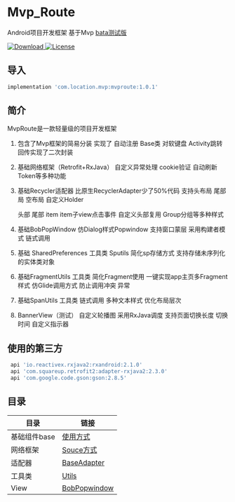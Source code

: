 # Mvp_Route

Android项目开发框架 基于Mvp
[bata测试版](https://github.com/TLocation/Mvp_Route_Demo/tree/dev)

 [ ![Download](https://api.bintray.com/packages/location/maven/mvproute/images/download.svg) ](https://bintray.com/location/maven/mvproute/_latestVersion) [![License][licensesvg]][license]

## 导入
```groovy
implementation 'com.location.mvp:mvproute:1.0.1'
```

## 简介
   MvpRoute是一款轻量级的项目开发框架

1.   包含了Mvp框架的简易分装  实现了  自动注册  Base类  对软键盘  Activity跳转回传实现了二次封装

2.   基础网络框架（Retrofit+RxJava） 自定义异常处理   cookie验证  自动刷新Token等多种功能

3.   基础Recycler适配器  比原生RecyclerAdapter少了50%代码  支持头布局  尾部局  空布局  自定义Holder

       头部 尾部 item item子view点击事件  自定义头部复用 Group分组等多种样式

4.   基础BobPopWindow  仿Dialog样式Popwindow 支持窗口蒙层  采用构建者模式 链式调用

5.   基础 SharedPreferences 工具类  Sputils 简化sp存储方式 支持存储未序列化的实体类对象 

6.   基础FragmentUtils 工具类  简化Fragment使用  一键实现app主页多Fragment样式  仿Glide调用方式 防止调用冲突 异常

7.   基础SpanUtils 工具类  链式调用  多种文本样式 优化布局层次 

8.   BannerView（测试） 自定义轮播图  采用RxJava调度 支持页面切换长度 切换时间  自定义指示器


## 使用的第三方




```groovy
 api 'io.reactivex.rxjava2:rxandroid:2.1.0'
 api 'com.squareup.retrofit2:adapter-rxjava2:2.3.0'
 api 'com.google.code.gson:gson:2.8.5'
```

## 目录
 目录| 链接
---|---
基础组件base|[使用方式](https://github.com/TLocation/Mvp_Route_Demo/blob/master/README/README.md)
网络框架  |[Souce方式](https://github.com/TLocation/Mvp_Route_Demo/blob/master/README/net.md)
适配器|[BaseAdapter](https://github.com/TLocation/Mvp_Route_Demo/blob/master/README/baseAdapter.md)
工具类|[Utils](https://github.com/TLocation/Mvp_Route_Demo/blob/master/README/utils.md)
View |[BobPopwindow](https://github.com/TLocation/Mvp_Route_Demo/blob/master/README/BopPopwindow.md)



[licensesvg]: https://img.shields.io/badge/License-Apache--2.0-brightgreen.svg
[license]: https://github.com/Blankj/AndroidUtilCode/blob/master/LICENSE